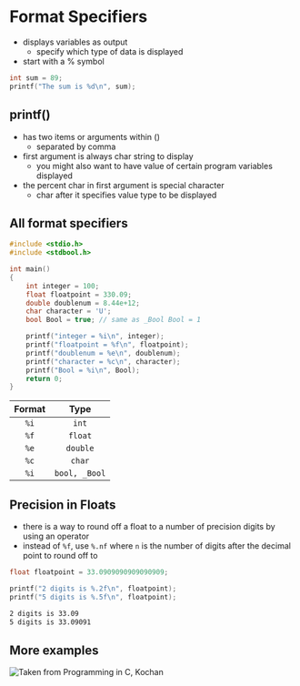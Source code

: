 # Format Specifiers

* displays variables as output
  * specify which type of data is displayed
* start with a % symbol

```c
int sum = 89;
printf("The sum is %d\n", sum);
```

## printf()

* has two items or arguments within ()
  * separated by comma
* first argument is always char string to display
  * you might also want to have value of certain program variables displayed
* the percent char in first argument is special character
  * char after it specifies value type to be displayed

## All format specifiers

```c
#include <stdio.h>
#include <stdbool.h>

int main()
{
    int integer = 100;
    float floatpoint = 330.09;
    double doublenum = 8.44e+12;
    char character = 'U';
    bool Bool = true; // same as _Bool Bool = 1

    printf("integer = %i\n", integer);
    printf("floatpoint = %f\n", floatpoint);
    printf("doublenum = %e\n", doublenum);
    printf("character = %c\n", character);
    printf("Bool = %i\n", Bool);
    return 0;
}
```

|Format| Type |
|:---:|:-----:|
|`%i`| `int`|
|`%f`| `float`|
|`%e`| `double`|
|`%c`| `char`|
|`%i`| `bool, _Bool`|

## Precision in Floats

* there is a way to round off a float to a number of precision digits by using an operator
* instead of `%f`, use `%.nf` where `n` is the number of digits after the decimal point to round off to

```c
float floatpoint = 33.0909090909090909;

printf("2 digits is %.2f\n", floatpoint);
printf("5 digits is %.5f\n", floatpoint);
```

```cmd
2 digits is 33.09
5 digits is 33.09091
```

## More examples

![Taken from Programming in C, Kochan](https://lh3.googleusercontent.com/XZpDM4DCNOWG9V1wHCF3wbyQi_C4x1K92RQGPNua4Dm_6rMczS8OaghFQfmv3J60pgGYZ4SHlwVxkZvKjA4nziHf2eZZrJ8oHtnSTRVFtoQIkcjWREUSYJ0z50EnaA3BDkzvMxySeJ9FqXn-eWN_Y3LIPyha8YuHACMMc6vaeFINwU3l-B9ycwyXKXAHEEUlqXs8W4OsQRtGHEc6TCBWoze1IFyHIMgjrnYUltI11kmgUw1XJf-gFE4wg9Y52XqYkupjofLFX8yUGoqPdstb6-bEaM1Wybhfh3YZt_pG4w3lr-wrovtzTkfwAFNg83qk6niMTLP_7eMbo8fK79kjsPYFO9Al7wpeqirWCiSc3qsEWpAtLKovdY4VlJeoIrMspcUT0di6nLFuZfLgcdtJ18t2DroO9sOSSgfpEPU5glZJ5L764FwXVWt8EXNrhEngRbzq7dcHGMx4_30nU84d7LXnNz8yhRgSmubKe-PnszdVEOFrQ7QmSUIu_k_D87zd2IpFPOWOuYZdWj3sfd3DqUmeSikQ4pNTNDuoKoyqZzF7-0wvMxV4ngt3FZz3uEk2pmIKF-zULwFCIMpGKc3O3pIJeGqZJXAHGIMTaUnvCsvhYv8kz_cZnBS8_RpFwdv6etEWk3hfSGH-7Cgky2NHaj9pFGHBA6pHjB6dgBIBSmRNPJOwoc9ckgJqJsQJzw=w738-h451-no?authuser=0)
